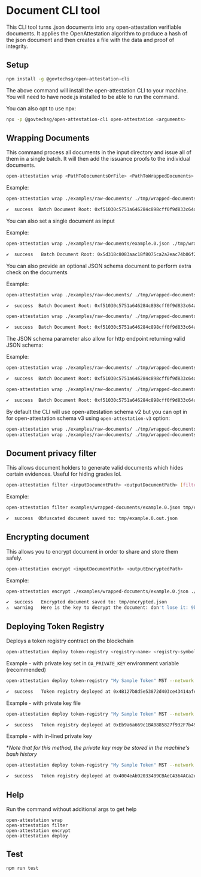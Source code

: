 # Document CLI tool

This CLI tool turns .json documents into any open-attestation verifiable documents. It applies the OpenAttestation algorithm to produce a hash of the json document and then creates a file with the data and proof of integrity.

## Setup

```bash
npm install -g @govtechsg/open-attestation-cli
```

The above command will install the open-attestation CLI to your machine. You will need to have node.js installed to be able to run the command.

You can also opt to use npx:

```bash
npx -p @govtechsg/open-attestation-cli open-attestation <arguments>
```

## Wrapping Documents

This command process all documents in the input directory and issue all of them in a single
batch. It will then add the issuance proofs to the individual documents.

```bash
open-attestation wrap <PathToDocumentsOrFile> <PathToWrappedDocuments>
```

Example:

```bash
open-attestation wrap ./examples/raw-documents/ ./tmp/wrapped-documents/ --oav3

✔  success  Batch Document Root: 0xf51030c5751a646284c898cff0f9d833c64a50d6f307b61f2c96c3c838b13bfc
```

You can also set a single document as input

Example:

```bash
open-attestation wrap ./examples/raw-documents/example.0.json ./tmp/wrapped-documents/ --schema ./examples/schema.json --oav3

✔  success   Batch Document Root: 0x5d318c8083aac18f8075ca2a2eac74b06f2cc37d6ccad680c7c80c9bb36f7be1
```

You can also provide an optional JSON schema document to perform extra check on the documents

Example:

```bash
open-attestation wrap ./examples/raw-documents/ ./tmp/wrapped-documents/ --schema ./examples/schema.json --oav3

✔  success  Batch Document Root: 0xf51030c5751a646284c898cff0f9d833c64a50d6f307b61f2c96c3c838b13bfc

open-attestation wrap ./examples/raw-documents/ ./tmp/wrapped-documents/ -s ./examples/schema.json --oav3

✔  success  Batch Document Root: 0xf51030c5751a646284c898cff0f9d833c64a50d6f307b61f2c96c3c838b13bfc
```

The JSON schema parameter also allow for http endpoint returning valid JSON schema:

Example:

```bash
open-attestation wrap ./examples/raw-documents/ ./tmp/wrapped-documents/ --schema https://gist.githubusercontent.com/Nebulis/dd8198ab76443489e14121dad225d351/raw/693b50a1694942fb3cc6a8dcf5187cc7c75adb58/schema.json --oav3

✔  success  Batch Document Root: 0xf51030c5751a646284c898cff0f9d833c64a50d6f307b61f2c96c3c838b13bfc

open-attestation wrap ./examples/raw-documents/ ./tmp/wrapped-documents/ -s https://gist.githubusercontent.com/Nebulis/dd8198ab76443489e14121dad225d351/raw/693b50a1694942fb3cc6a8dcf5187cc7c75adb58/schema.json --oav3

✔  success  Batch Document Root: 0xf51030c5751a646284c898cff0f9d833c64a50d6f307b61f2c96c3c838b13bfc
```

By default the CLI will use open-attestation schema v2 but you can opt in for open-attestation schema v3 using `open-attestation-v3` option:

```bash
open-attestation wrap ./examples/raw-documents/ ./tmp/wrapped-documents/ --open-attestation-v3
open-attestation wrap ./examples/raw-documents/ ./tmp/wrapped-documents/ --oav3
```

## Document privacy filter

This allows document holders to generate valid documents which hides certain evidences. Useful for hiding grades lol.

```bash
open-attestation filter <inputDocumentPath> <outputDocumentPath> [filters...]
```

Example:

```bash
open-attestation filter examples/wrapped-documents/example.0.json tmp/example.0.out.json key1

✔  success  Obfuscated document saved to: tmp/example.0.out.json
```

## Encrypting document

This allows you to encrypt document in order to share and store them safely.

```bash
open-attestation encrypt <inputDocumentPath> <outputEncryptedPath>
```

Example:

```bash
open-attestation encrypt ./examples/wrapped-documents/example.0.json ./tmp/encrypted.json

✔  success   Encrypted document saved to: tmp/encrypted.json
⚠  warning   Here is the key to decrypt the document: don't lose it: 9bac5be27bac31d852fc1e48eb9d5249ec6ad7978da23377b5879f7a24994cb2
```

## Deploying Token Registry

Deploys a token registry contract on the blockchain

```sh
open-attestation deploy token-registry <registry-name> <registry-symbol> [options]
```

Example - with private key set in `OA_PRIVATE_KEY` environment variable (recommended)

```sh
open-attestation deploy token-registry "My Sample Token" MST --network ropsten

✔  success   Token registry deployed at 0x4B127b8d5e53872d403ce43414afeb1db67B1842
```

Example - with private key file

```sh
open-attestation deploy token-registry "My Sample Token" MST --network ropsten --key-file ./examples/sample-key

✔  success   Token registry deployed at 0xEb9a6a669c1BA0885827f932F7b49Ce5aA5E0Bd5
```

Example - with in-lined private key

**Note that for this method, the private key may be stored in the machine's bash history*

```sh
open-attestation deploy token-registry "My Sample Token" MST --network ropsten --key 0000000000000000000000000000000000000000000000000000000000000003

✔  success   Token registry deployed at 0x4004eAb92033409CBAeC4364ACa2e3A3B6C6448e
```

## Help

Run the command without additional args to get help

```
open-attestation wrap
open-attestation filter
open-attestation encrypt
open-attestation deploy
```

## Test

```
npm run test
```
